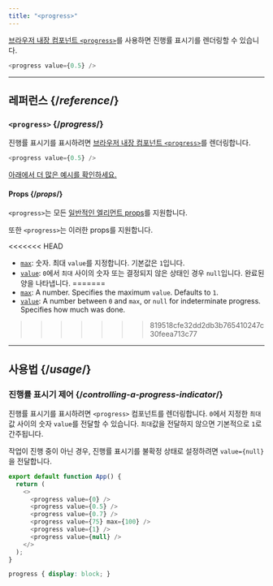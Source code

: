 ```yaml
---
title: "<progress>"
---
```


<Intro>

[브라우저 내장 컴포넌트 `<progress>`](https://developer.mozilla.org/en-US/docs/Web/HTML/Element/progress)를 사용하면 진행률 표시기를 렌더링할 수 있습니다.
 
```js
<progress value={0.5} />
```

</Intro>

<InlineToc />

---

## 레퍼런스 {/*reference*/}

### `<progress>` {/*progress*/}

진행률 표시기를 표시하려면 [브라우저 내장 컴포넌트 `<progress>`](https://developer.mozilla.org/en-US/docs/Web/HTML/Element/progress)를 렌더링합니다.

```js
<progress value={0.5} />
```

[아래에서 더 많은 예시를 확인하세요.](#usage)

#### Props {/*props*/}

`<progress>`는 모든 [일반적인 엘리먼트 props](/reference/react-dom/components/common#props)를 지원합니다.

또한 `<progress>`는 이러한 props를 지원합니다.

<<<<<<< HEAD
* [`max`](https://developer.mozilla.org/en-US/docs/Web/HTML/Element/progress#attr-max): 숫자. 최대 `value`를 지정합니다. 기본값은 `1`입니다.
* [`value`](https://developer.mozilla.org/en-US/docs/Web/HTML/Element/progress#attr-value): `0`에서 `최대` 사이의 숫자 또는 결정되지 않은 상태인 경우 `null`입니다. 완료된 양을 나타냅니다.
=======
* [`max`](https://developer.mozilla.org/en-US/docs/Web/HTML/Element/progress#max): A number. Specifies the maximum `value`. Defaults to `1`.
* [`value`](https://developer.mozilla.org/en-US/docs/Web/HTML/Element/progress#value): A number between `0` and `max`, or `null` for indeterminate progress. Specifies how much was done.
>>>>>>> 819518cfe32dd2db3b765410247c30feea713c77

---

## 사용법 {/*usage*/}

### 진행률 표시기 제어 {/*controlling-a-progress-indicator*/}

진행률 표시기를 표시하려면 `<progress>` 컴포넌트를 렌더링합니다. `0`에서 지정한 `최대` 값 사이의 숫자 `value`를 전달할 수 있습니다. `최대`값을 전달하지 않으면 기본적으로 `1`로 간주됩니다.

작업이 진행 중이 아닌 경우, 진행률 표시기를 불확정 상태로 설정하려면 `value={null}`을 전달합니다.

<Sandpack>

```js
export default function App() {
  return (
    <>
      <progress value={0} />
      <progress value={0.5} />
      <progress value={0.7} />
      <progress value={75} max={100} />
      <progress value={1} />
      <progress value={null} />
    </>
  );
}
```

```css
progress { display: block; }
```

</Sandpack>
